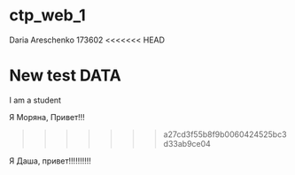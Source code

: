 # ctp_web_1
Daria Areschenko
173602
<<<<<<< HEAD

New test DATA
=======
I am a student

Я Моряна, Привет!!!
>>>>>>> a27cd3f55b8f9b0060424525bc3d33ab9ce04

Я Даша, привет!!!!!!!!!!
